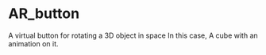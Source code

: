 # AR_button
A virtual button for rotating a 3D object in space
In this case, A cube with an animation on it.
